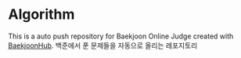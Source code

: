 # Algorithm
This is a auto push repository for Baekjoon Online Judge created with [BaekjoonHub](https://github.com/BaekjoonHub/BaekjoonHub).
백준에서 푼 문제들을 자동으로 올리는 레포지토리

